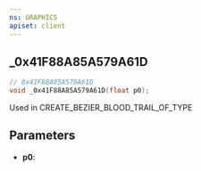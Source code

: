 ```yaml
---
ns: GRAPHICS
apiset: client
---
```

## _0x41F88A85A579A61D

```c
// 0x41F88A85A579A61D
void _0x41F88A85A579A61D(float p0);
```

Used in CREATE_BEZIER_BLOOD_TRAIL_OF_TYPE

## Parameters
* **p0**:



